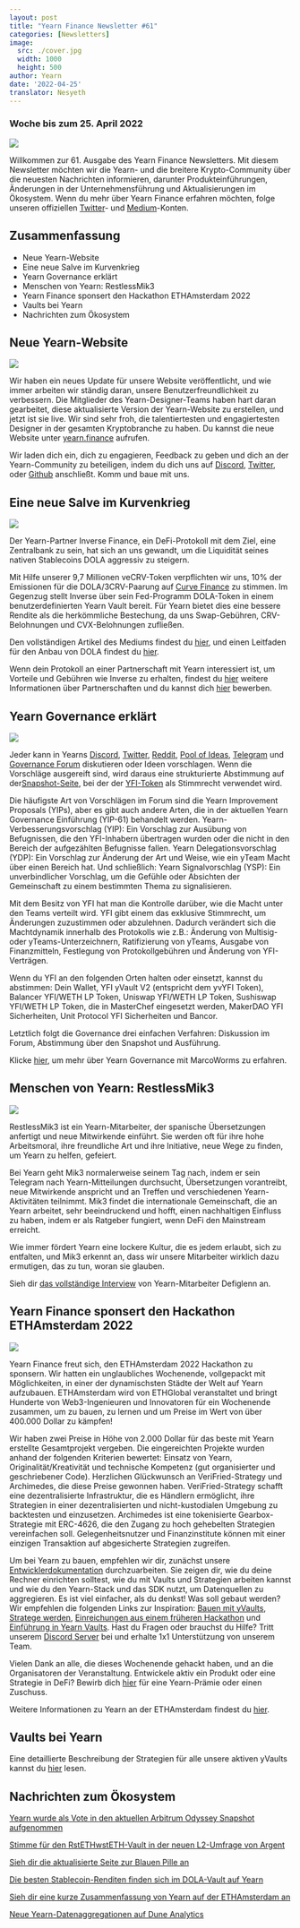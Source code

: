 ```yaml
---
layout: post
title: "Yearn Finance Newsletter #61"
categories: [Newsletters]
image:
  src: ./cover.jpg
  width: 1000
  height: 500
author: Yearn
date: '2022-04-25'
translator: Nesyeth
---
```


### Woche bis zum 25. April 2022

![](./cover.jpg?w=1000&h=500)

Willkommen zur 61. Ausgabe des Yearn Finance Newsletters. Mit diesem Newsletter möchten wir die Yearn- und die breitere Krypto-Community über die neuesten Nachrichten informieren, darunter Produkteinführungen, Änderungen in der Unternehmensführung und Aktualisierungen im Ökosystem. Wenn du mehr über Yearn Finance erfahren möchten, folge unseren offiziellen [Twitter](https://twitter.com/iearnfinance)- und [Medium](https://medium.com/iearn)-Konten.

## Zusammenfassung

- Neue Yearn-Website
- Eine neue Salve im Kurvenkrieg
- Yearn Governance erklärt
- Menschen von Yearn: RestlessMik3
- Yearn Finance sponsert den Hackathon ETHAmsterdam 2022
- Vaults bei Yearn
- Nachrichten zum Ökosystem

## Neue Yearn-Website

![](./image2.jpg?w=900&h=458)

Wir haben ein neues Update für unsere Website veröffentlicht, und wie immer arbeiten wir ständig daran, unsere Benutzerfreundlichkeit zu verbessern. Die Mitglieder des Yearn-Designer-Teams haben hart daran gearbeitet, diese aktualisierte Version der Yearn-Website zu erstellen, und jetzt ist sie live. Wir sind sehr froh, die talentiertesten und engagiertesten Designer in der gesamten Kryptobranche zu haben. Du kannst die neue Website unter [yearn.finance](https://yearn.finance/#/portfolio) aufrufen.

Wir laden dich ein, dich zu engagieren, Feedback zu geben und dich an der Yearn-Community zu beteiligen, indem du dich uns auf [Discord](https://discord.gg/8rF374XkXy), [Twitter](https://twitter.com/iearnfinance), oder [Github](http://github.com/yearn) anschließt. Komm und baue mit uns.

## Eine neue Salve im Kurvenkrieg

![](./image3.jpg?w=900&h=506)

Der Yearn-Partner Inverse Finance, ein DeFi-Protokoll mit dem Ziel, eine Zentralbank zu sein, hat sich an uns gewandt, um die Liquidität seines nativen Stablecoins DOLA aggressiv zu steigern.

Mit Hilfe unserer 9,7 Millionen veCRV-Token verpflichten wir uns, 10% der Emissionen für die DOLA/3CRV-Paarung auf [Curve Finance](https://curve.fi/) zu stimmen. Im Gegenzug stellt Inverse über sein Fed-Programm DOLA-Token in einem benutzerdefinierten Yearn Vault bereit. Für Yearn bietet dies eine bessere Rendite als die herkömmliche Bestechung, da uns Swap-Gebühren, CRV-Belohnungen und CVX-Belohnungen zufließen.

Den vollständigen Artikel des Mediums findest du [hier](https://medium.com/inverse-finance/a-new-salvo-in-the-curve-wars-c2badffa0123), und einen Leitfaden für den Anbau von DOLA findest du [hier](https://medium.com/inverse-finance/how-to-farm-dola-incentives-today-using-curve-yearn-2a150a2b3afb).

Wenn dein Protokoll an einer Partnerschaft mit Yearn interessiert ist, um Vorteile und Gebühren wie Inverse zu erhalten, findest du [hier](https://twitter.com/iearnfinance/status/1367508483952771075) weitere Informationen über Partnerschaften und du kannst dich [hier](https://yearnfinance.typeform.com/to/uP7xOJUN) bewerben.

## Yearn Governance erklärt

![](./image4.jpg?w=900&h=482)

Jeder kann in Yearns [Discord](https://discord.com/invite/6PNv2nF), [Twitter](https://twitter.com/iearnfinance), [Reddit](https://www.reddit.com/r/yearn_finance), [Pool of Ideas](https://yearnfinance.notion.site/yearnfinance/Pool-of-Ideas-d75383ade9154d8bb6163388c6c2b39b), [Telegram](https://t.me/yearnfinance/) und [Governance Forum](https://gov.yearn.finance/) diskutieren oder Ideen vorschlagen. Wenn die Vorschläge ausgereift sind, wird daraus eine strukturierte Abstimmung auf der[Snapshot-Seite](https://yearn.snapshot.page/#/), bei der der [YFI-Token](https://www.coingecko.com/en/coins/yearn-finance) als Stimmrecht verwendet wird.

Die häufigste Art von Vorschlägen im Forum sind die Yearn Improvement Proposals (YIPs), aber es gibt auch andere Arten, die in der aktuellen Yearn Governance Einführung (YIP-61) behandelt werden. Yearn-Verbesserungsvorschlag (YIP): Ein Vorschlag zur Ausübung von Befugnissen, die den YFI-Inhabern übertragen wurden oder die nicht in den Bereich der aufgezählten Befugnisse fallen. Yearn Delegationsvorschlag (YDP): Ein Vorschlag zur Änderung der Art und Weise, wie ein yTeam Macht über einen Bereich hat. Und schließlich: Yearn Signalvorschlag (YSP): Ein unverbindlicher Vorschlag, um die Gefühle oder Absichten der Gemeinschaft zu einem bestimmten Thema zu signalisieren.

Mit dem Besitz von YFI hat man die Kontrolle darüber, wie die Macht unter den Teams verteilt wird. YFI gibt einem das exklusive Stimmrecht, um Änderungen zuzustimmen oder abzulehnen. Dadurch verändert sich die Machtdynamik innerhalb des Protokolls wie z.B.: Änderung von Multisig- oder yTeams-Unterzeichnern, Ratifizierung von yTeams, Ausgabe von Finanzmitteln, Festlegung von Protokollgebühren und Änderung von YFI-Verträgen.

Wenn du YFI an den folgenden Orten halten oder einsetzt, kannst du abstimmen: Dein Wallet, YFI yVault V2 (entspricht dem yvYFI Token), Balancer YFI/WETH LP Token, Uniswap YFI/WETH LP Token, Sushiswap YFI/WETH LP Token, die in MasterChef eingesetzt werden, MakerDAO YFI Sicherheiten, Unit Protocol YFI Sicherheiten und Bancor.

Letztlich folgt die Governance drei einfachen Verfahren: Diskussion im Forum, Abstimmung über den Snapshot und Ausführung.

Klicke [hier](https://medium.com/iearn/yearn-governance-explained-proposals-yfi-token-and-execution-113ec86c3a3f), um mehr über Yearn Governance mit MarcoWorms zu erfahren.

## Menschen von Yearn: RestlessMik3

![](./image5.jpg?w=400&h=294)

RestlessMik3 ist ein Yearn-Mitarbeiter, der spanische Übersetzungen anfertigt und neue Mitwirkende einführt. Sie werden oft für ihre hohe Arbeitsmoral, ihre freundliche Art und ihre Initiative, neue Wege zu finden, um Yearn zu helfen, gefeiert.

Bei Yearn geht Mik3 normalerweise seinem Tag nach, indem er sein Telegram nach Yearn-Mitteilungen durchsucht, Übersetzungen vorantreibt, neue Mitwirkende anspricht und an Treffen und verschiedenen Yearn-Aktivitäten teilnimmt. Mik3 findet die internationale Gemeinschaft, die an Yearn arbeitet, sehr beeindruckend und hofft, einen nachhaltigen Einfluss zu haben, indem er als Ratgeber fungiert, wenn DeFi den Mainstream erreicht.

Wie immer fördert Yearn eine lockere Kultur, die es jedem erlaubt, sich zu entfalten, und Mik3 erkennt an, dass wir unsere Mitarbeiter wirklich dazu ermutigen, das zu tun, woran sie glauben.

Sieh dir [das vollständige Interview](https://medium.com/iearn/people-of-yearn-restlessmik3-d487b15ce051) von Yearn-Mitarbeiter Defiglenn an.

## Yearn Finance sponsert den Hackathon ETHAmsterdam 2022

![](./image6.jpg?w=900&h=450)

Yearn Finance freut sich, den ETHAmsterdam 2022 Hackathon zu sponsern. Wir hatten ein unglaubliches Wochenende, vollgepackt mit Möglichkeiten, in einer der dynamischsten Städte der Welt auf Yearn aufzubauen. ETHAmsterdam wird von ETHGlobal veranstaltet und bringt Hunderte von Web3-Ingenieuren und Innovatoren für ein Wochenende zusammen, um zu bauen, zu lernen und um Preise im Wert von über 400.000 Dollar zu kämpfen!

Wir haben zwei Preise in Höhe von 2.000 Dollar für das beste mit Yearn erstellte Gesamtprojekt vergeben. Die eingereichten Projekte wurden anhand der folgenden Kriterien bewertet: Einsatz von Yearn, Originalität/Kreativität und technische Kompetenz (gut organisierter und geschriebener Code). Herzlichen Glückwunsch an VeriFried-Strategy und Archimedes, die diese Preise gewonnen haben. VeriFried-Strategy schafft eine dezentralisierte Infrastruktur, die es Händlern ermöglicht, ihre Strategien in einer dezentralisierten und nicht-kustodialen Umgebung zu backtesten und einzusetzen. Archimedes ist eine tokenisierte Gearbox-Strategie mit ERC-4626, die den Zugang zu hoch gehebelten Strategien vereinfachen soll. Gelegenheitsnutzer und Finanzinstitute können mit einer einzigen Transaktion auf abgesicherte Strategien zugreifen.

Um bei Yearn zu bauen, empfehlen wir dir, zunächst unsere [Entwicklerdokumentation](https://docs.yearn.finance/) durchzuarbeiten. Sie zeigen dir, wie du deine Rechner einrichten solltest, wie du mit Vaults und Strategien arbeiten kannst und wie du den Yearn-Stack und das SDK nutzt, um Datenquellen zu aggregieren. Es ist viel einfacher, als du denkst! Was soll gebaut werden? Wir empfehlen die folgenden Links zur Inspiration: [Bauen mit yVaults](https://medium.com/iearn/yearn-partners-building-with-yvaults-4cd042ea092), [Stratege werden](https://www.youtube.com/watch?v=NVR3teJw0Y0), [Einreichungen aus einem früheren Hackathon](https://dorahacks.io/hackathon/ethdenver22virtual/?bounty=Yearn%20Finance) und [Einführung in Yearn Vaults](https://www.youtube.com/watch?v=a1TsO62402c). Hast du Fragen oder brauchst du Hilfe? Tritt unserem [Discord Server](https://discord.com/invite/yearn) bei und erhalte 1x1 Unterstützung von unserem Team.

Vielen Dank an alle, die dieses Wochenende gehackt haben, und an die Organisatoren der Veranstaltung. Entwickele aktiv ein Produkt oder eine Strategie in DeFi? Bewirb dich [hier](https://yearnfinance.notion.site/Welcome-to-Yearn-Finance-26d6c4210e3e405c9f02f84ba567a249) für eine Yearn-Prämie oder einen Zuschuss.

Weitere Informationen zu Yearn an der ETHAmsterdam findest du [hier](https://medium.com/iearn/yearn-finance-is-sponsoring-the-ethamsterdam-2022-hackathon-a9110e906424).

## Vaults bei Yearn 

Eine detaillierte Beschreibung der Strategien für alle unsere aktiven yVaults kannst du [hier](https://medium.com/yearn-state-of-the-vaults/the-vaults-at-yearn-9237905ffed3) lesen.

## Nachrichten zum Ökosystem

[Yearn wurde als Vote in den aktuellen Arbitrum Odyssey Snapshot aufgenommen](https://twitter.com/iearnfinance/status/1513921428516605954)

[Stimme für den RstETHwstETH-Vault in der neuen L2-Umfrage von Argent](https://twitter.com/argentHQ/status/1514172474044432387)

[Sieh dir die aktualisierte Seite zur Blauen Pille an](https://twitter.com/iearnfinance/status/1518390663355768833)

[Die besten Stablecoin-Renditen finden sich im DOLA-Vault auf Yearn](https://twitter.com/joinwido/status/1517174426684567555)

[Sieh dir eine kurze Zusammenfassung von Yearn auf der ETHAmsterdam an](https://twitter.com/YFI_interns/status/1517710156594917377)

[Neue Yearn-Datenaggregationen auf Dune Analytics](https://twitter.com/iearnfinance/status/1517213158968111106)

